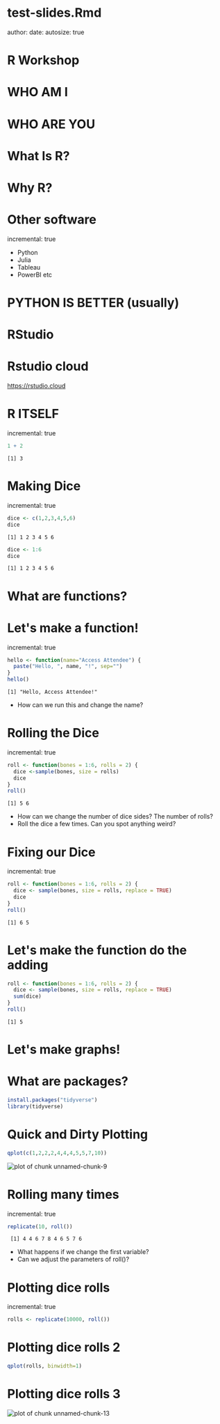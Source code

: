 test-slides.Rmd
========================================================
author: 
date: 
autosize: true

R Workshop
========================================================

WHO AM I
========================================================

WHO ARE YOU
========================================================

What Is R?
========================================================

Why R?
========================================================

Other software
========================================================
incremental: true

- Python
- Julia
- Tableau
- PowerBI etc

PYTHON IS BETTER (usually)
========================================================

RStudio
========================================================

Rstudio cloud
========================================================   
 https://rstudio.cloud

R ITSELF
========================================================
incremental: true


```r
1 + 2
```

```
[1] 3
```


Making Dice
========================================================
incremental: true


```r
dice <- c(1,2,3,4,5,6)
dice
```

```
[1] 1 2 3 4 5 6
```

```r
dice <- 1:6
dice
```

```
[1] 1 2 3 4 5 6
```

What are functions?
========================================================

Let's make a function!
========================================================
incremental: true


```r
hello <- function(name="Access Attendee") {
  paste("Hello, ", name, "!", sep="")
}
hello()
```

```
[1] "Hello, Access Attendee!"
```

- How can we run this and change the name?




Rolling the Dice
========================================================
incremental: true


```r
roll <- function(bones = 1:6, rolls = 2) {
  dice <-sample(bones, size = rolls)
  dice
}
roll()
```

```
[1] 5 6
```
- How can we change the number of dice sides? The number of rolls?
- Roll the dice a few times. Can you spot anything weird?

Fixing our Dice
========================================================
incremental: true


```r
roll <- function(bones = 1:6, rolls = 2) {
  dice <- sample(bones, size = rolls, replace = TRUE)
  dice
}
roll()
```

```
[1] 6 5
```

Let's make the function do the adding
========================================================

```r
roll <- function(bones = 1:6, rolls = 2) {
  dice <- sample(bones, size = rolls, replace = TRUE)
  sum(dice)
}
roll()
```

```
[1] 5
```

Let's make graphs!
========================================================

What are packages?
========================================================

```r
install.packages("tidyverse")
library(tidyverse)
```

Quick and Dirty Plotting
========================================================



```r
qplot(c(1,2,2,2,4,4,4,5,5,7,10))
```

![plot of chunk unnamed-chunk-9](test-slides.Rmd-figure/unnamed-chunk-9-1.png)

Rolling many times
========================================================
incremental: true


```r
replicate(10, roll())
```

```
 [1] 4 4 6 7 8 4 6 5 7 6
```
- What happens if we change the first variable? 
- Can we adjust the parameters of roll()?

Plotting dice rolls
========================================================
incremental: true


```r
rolls <- replicate(10000, roll())
```

Plotting dice rolls 2
========================================================


```r
qplot(rolls, binwidth=1)
```

Plotting dice rolls 3
========================================================
![plot of chunk unnamed-chunk-13](test-slides.Rmd-figure/unnamed-chunk-13-1.png)
